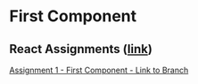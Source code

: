 # First Component

## React Assignments ([link](https://github.com/ilkkamtk/WSK/blob/main/Week4/01-react-start.md))

[Assignment 1 - First Component - Link to Branch](https://github.com/TonyKarlin/WSD-React/tree/first-component)
